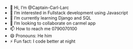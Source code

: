 - 👋 Hi, I’m @Captain-Carl-Larc
- 👀 I’m interested in Fullstack development using Javascript
- 🌱 I’m currently learning Django and SQL
- 💞️ I’m looking to collaborate on carmel app
- 📫 How to reach me 0790070100
- 😄 Pronouns: He him
- ⚡ Fun fact: I code better at night

<!---
Captain-Carl-Larc/Captain-Carl-Larc is a ✨ special ✨ repository because its `README.md` (this file) appears on your GitHub profile.
You can click the Preview link to take a look at your changes.
--->
